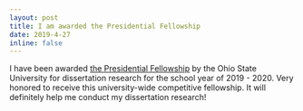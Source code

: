 ```yaml
---
layout: post
title: I am awarded the Presidential Fellowship
date: 2019-4-27
inline: false
---
```


I have been awarded [the Presidential Fellowship](https://artsandsciences.osu.edu/news/14-students-named-presidential-fellows) by the Ohio State
University for dissertation research for the school year of 2019 - 2020.
Very honored to receive this university-wide competitive fellowship. It
will definitely help me conduct my dissertation research!
